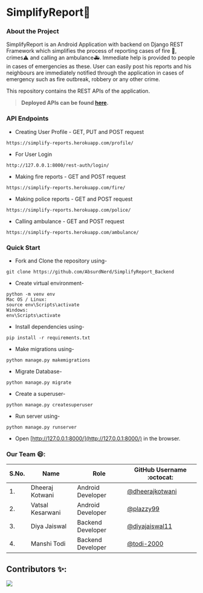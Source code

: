 # SimplifyReport📢

### About the Project
SimplifyReport is an Android Application with backend on Django REST Framework which simplifies the process of reporting cases of fire 🧯, crimes⚠️ and calling an ambulance🚑.
Immediate help is provided to people in cases of emergencies as these. User can easily post his reports and his neighbours are immediately notified through the application in cases of emergency such as fire outbreak, robbery or any other crime. 

This repository contains the REST APIs of the application.
> **Deployed APIs can be found [here](https://simplify-reports.herokuapp.com/).**

 ### API Endpoints
 - Creating User Profile - GET, PUT and POST request
```
https://simplify-reports.herokuapp.com/profile/
```
- For User Login
```
http://127.0.0.1:8000/rest-auth/login/
```
- Making fire reports - GET and POST request
```
https://simplify-reports.herokuapp.com/fire/
```
- Making police reports - GET and POST request
```
https://simplify-reports.herokuapp.com/police/
```
- Calling ambulance - GET and POST request
```
https://simplify-reports.herokuapp.com/ambulance/
```
 
 
### Quick Start

- Fork and Clone the repository using-
```
git clone https://github.com/AbsurdNerd/SimplifyReport_Backend
```
- Create virtual environment-
```
python -m venv env
Mac OS / Linux:
source env\Scripts\activate
Windows:
env\Scripts\activate
```
- Install dependencies using-
```
pip install -r requirements.txt
```
- Make migrations using-
```
python manage.py makemigrations
```
- Migrate Database-
```
python manage.py migrate
```
- Create a superuser-
```
python manage.py createsuperuser
```
- Run server using-
```
python manage.py runserver
```
- Open [http://127.0.0.1:8000/](http://127.0.0.1:8000/) in the browser.


### Our Team 😄:

| S.No. | Name               | Role                      | GitHub Username :octocat:                              |
| ----- | ------------------ | ------------------------- | ----------------------------------------------------   |
| 1.    | Dheeraj Kotwani    | Android Developer         | [@dheerajkotwani](https://github.com/dheerajkotwani)   |
| 2.    | Vatsal Kesarwani   | Android Developer         | [@plazzy99](https://github.com/plazzy99)               |
| 3.    | Diya Jaiswal       | Backend Developer         | [@diyajaiswal11](https://github.com/diyajaiswal11)     |
| 4.    | Manshi Todi        | Backend Developer         | [@todi-2000](https://github.com/todi-2000)             |

## Contributors ✨:

<a href="https://github.com/AbsurdNerd/SimplifyReport_Backend/graphs/contributors">
  <img src="https://contrib.rocks/image?repo=AbsurdNerd/SimplifyReport_Backend" />
</a>

